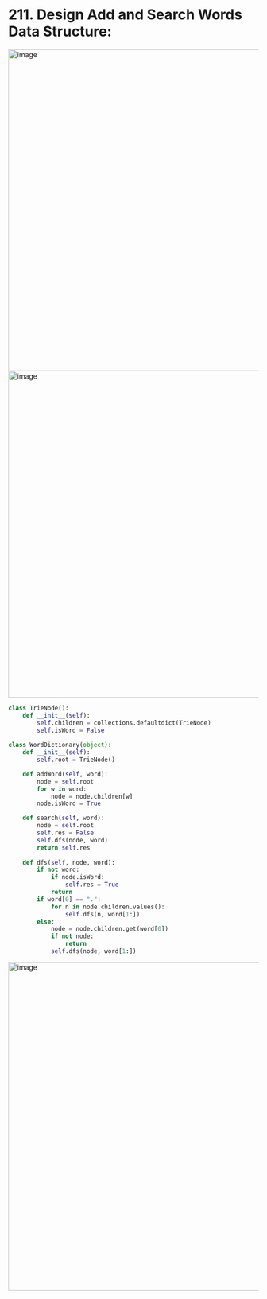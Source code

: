 # 211. Design Add and Search Words Data Structure:

<img width="647" alt="image" src="https://user-images.githubusercontent.com/35987583/170001061-583797d3-e7c2-4e94-9268-a2f64568276f.png">
<img width="657" alt="image" src="https://user-images.githubusercontent.com/35987583/170001100-d9dbf823-facb-4c8a-a214-8c71e0c339e9.png">



```python
class TrieNode():
    def __init__(self):
        self.children = collections.defaultdict(TrieNode)
        self.isWord = False
    
class WordDictionary(object):
    def __init__(self):
        self.root = TrieNode()

    def addWord(self, word):
        node = self.root
        for w in word:
            node = node.children[w]
        node.isWord = True

    def search(self, word):
        node = self.root
        self.res = False
        self.dfs(node, word)
        return self.res
    
    def dfs(self, node, word):
        if not word:
            if node.isWord:
                self.res = True
            return 
        if word[0] == ".":
            for n in node.children.values():
                self.dfs(n, word[1:])
        else:
            node = node.children.get(word[0])
            if not node:
                return 
            self.dfs(node, word[1:])
```

<img width="661" alt="image" src="https://user-images.githubusercontent.com/35987583/170001143-917a881e-50d4-4e4b-b88e-910624163afb.png">
